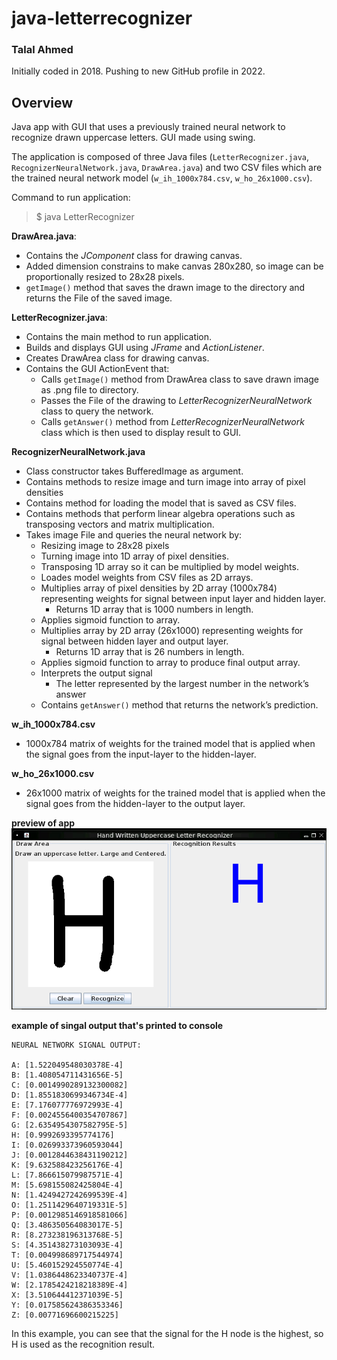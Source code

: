 # java-letterrecognizer
### Talal Ahmed
Initially coded in 2018. Pushing to new GitHub profile in 2022.
## Overview
Java app with GUI that uses a previously trained neural network to recognize drawn uppercase letters. GUI made using swing.

The application is composed of three Java files (`LetterRecognizer.java`, `RecognizerNeuralNetwork.java`, `DrawArea.java`) and two CSV files which are the trained neural network model (`w_ih_1000x784.csv`, `w_ho_26x1000.csv`).

Command to run application: 
>$ java LetterRecognizer

**DrawArea.java**:
 - Contains the _JComponent_ class for drawing canvas.
 - Added dimension constrains to make canvas 280x280, so image can be proportionally resized to 28x28 pixels. 
 - `getImage()` method that saves the drawn image to the directory and returns the File of the saved image.

**LetterRecognizer.java**:
 - Contains the main method to run application.
 - Builds and displays GUI using _JFrame_ and _ActionListener_.
 - Creates DrawArea class for drawing canvas.
 - Contains the GUI ActionEvent that:
   - Calls `getImage()` method from DrawArea class to save drawn image as .png file to directory.
   - Passes the File of the drawing to _LetterRecognizerNeuralNetwork_ class to query the network. 
   - Calls `getAnswer()` method from _LetterRecognizerNeuralNetwork_ class which is then used to display result to GUI.

**RecognizerNeuralNetwork.java**
 - Class constructor takes BufferedImage as argument.
 -	Contains methods to resize image and turn image into array of pixel densities
 -	Contains method for loading the model that is saved as CSV files. 
 -	Contains methods that perform linear algebra operations such as transposing vectors and matrix multiplication.
 -	Takes image File and queries the neural network by:
    -	Resizing image to 28x28 pixels
    -	Turning image into 1D array of pixel densities.
    -	Transposing 1D array so it can be multiplied by model weights.
    -	Loades model weights from CSV files as 2D arrays.
    -	Multiplies array of pixel densities by 2D array (1000x784) representing weights for signal between input layer and hidden layer.
          - Returns 1D array that is 1000 numbers in length.
    -	Applies sigmoid function to array.
    -	Multiplies array by 2D array (26x1000) representing weights for signal between hidden layer and output layer.
          -	Returns 1D array that is 26 numbers in length.
    -	Applies sigmoid function to array to produce final output array.
    -	Interprets the output signal
          -	The letter represented by the largest number in the network’s answer
    -	 Contains `getAnswer()` method that returns the network’s prediction.

**w_ih_1000x784.csv**
  - 1000x784 matrix of weights for the trained model that is applied when the signal goes from the input-layer to the hidden-layer.

**w_ho_26x1000.csv**
  - 26x1000 matrix of weights for the trained model that is applied when the signal goes from the hidden-layer to the output layer.

**preview of app**<br>
![app preview](https://github.com/talalifer/java-letterrecognizer/blob/7571c617d3bb1a34250ecea64ca2a1233f5695fc/Testing%20Files/appExample.png)

**example of singal output that's printed to console**<br>
```
NEURAL NETWORK SIGNAL OUTPUT:

A: [1.522049548030378E-4]
B: [1.408054711431656E-5]
C: [0.0014990289132300082]
D: [1.8551830699346734E-4]
E: [7.176077776972993E-4]
F: [0.0024556400354707867]
G: [2.6354954307582795E-5]
H: [0.9992693395774176]
I: [0.026993373960593044]
J: [0.0012844638431190212]
K: [9.632588423256176E-4]
L: [7.866615079987571E-4]
M: [5.698155082425804E-4]
N: [1.4249427242699539E-4]
O: [1.2511429640719331E-5]
P: [0.0012985146918581066]
Q: [3.486350564083017E-5]
R: [8.273238196313768E-5]
S: [4.351438273103093E-4]
T: [0.004998689717544974]
U: [5.460152924550774E-4]
V: [1.0386448623340737E-4]
W: [2.1785424218218389E-4]
X: [3.510644412371039E-5]
Y: [0.017585624386353346]
Z: [0.00771696600215225]
```
In this example, you can see that the signal for the H node is the highest, so H is used as the recognition result.
